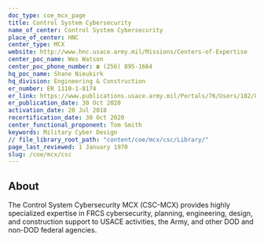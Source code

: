 ```yaml
---
doc_type: coe_mcx_page
title: Control System Cybersecurity
name_of_center: Control System Cybersecurity
place_of_center: HNC
center_type: MCX
website: http://www.hnc.usace.army.mil/Missions/Centers-of-Expertise
center_poc_name: Wes Watson
center_poc_phone_number: ☎ (256) 895-1664
hq_poc_name: Shane Nieukirk
hq_division: Engineering & Construction
er_number: ER 1110-1-8174
er_link: https://www.publications.usace.army.mil/Portals/76/Users/182/86/2486/ER%201110-1-8174a.pdf?ver=lcyOWWUcdyLmEwi7s9ZZyg%3d%3d
er_publication_date: 30 Oct 2020
activation_date: 20 Jul 2018
recertification_date: 30 Oct 2020
center_functional_proponent: Tom Smith
keywords: Military Cyber Design
// file_library_root_path: "content/coe/mcx/csc/Library/"
page_last_reviewed: 1 January 1970
slug: /coe/mcx/csc
---
```


## About

The Control System Cybersecurity MCX (CSC-MCX) provides highly specialized expertise in FRCS cybersecurity, planning, engineering, design, and construction support to USACE activities, the Army, and other DOD and non-DOD federal agencies.


